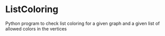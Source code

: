 # ListColoring
Python program to check list coloring for a given graph and a given list of allowed colors in the vertices  
